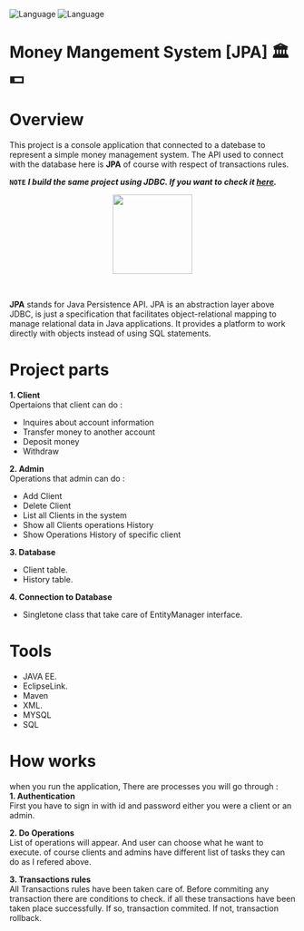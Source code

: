 ![Language](https://img.shields.io/badge/language-Java%20-blue.svg)
![Language](https://img.shields.io/badge/language-SQL%20-red.svg)

# Money Mangement System [JPA] 🏛💵

# Overview
This project is a console application that connected to a datebase to represent a simple money management system. The API used to connect with the database here is **JPA** of course with respect of transactions rules.<br>

**`NOTE`** ***I build the same project using JDBC. If you want to check it [here](https://github.com/mohamed0tarek/Money-Mangement-System/).***<br>

<p align="center">
  <img height=140  src="https://images.idgesg.net/images/article/2022/05/what-is-jpa.drawio-1-100928128-orig.jpg?auto=webp&quality=85,70">
</p>
<br>

**JPA** stands for Java Persistence API. JPA is an abstraction layer above JDBC, is just a specification that facilitates object-relational mapping to manage relational data in Java applications. It provides a platform to work directly with objects instead of using SQL statements.

# Project parts
**1. Client** <br>
Opertaions that client can do :
   - Inquires about account information
   - Transfer money to another account
   - Deposit money
   - Withdraw
  

**2. Admin** <br>
Operations that admin can do :
   - Add Client
   - Delete Client
   - List all Clients in the system 
   - Show all Clients operations History
   - Show Operations History of specific client
   
**3. Database** <br>
 - Client table.
 - History table.
 
 **4. Connection to Database** <br>
  - Singletone class that take care of EntityManager interface.

# Tools
* JAVA EE.
* EclipseLink.
* Maven
* XML.
* MYSQL
* SQL

# How works
when you run the application, There are processes you will go through : <br>
**1. Authentication** <br>
First you have to sign in with id and password either you were a client or an admin.

**2. Do Operations** <br>
List of operations will appear. And user can choose what he want to execute. of course clients and admins have different list of tasks they can do as I refered above.

**3. Transactions rules** <br>
All Transactions rules have been taken care of. Before commiting any transaction there are conditions to check. if all these transactions have been taken place successfully. If so, transaction commited. If not, transaction rollback.
